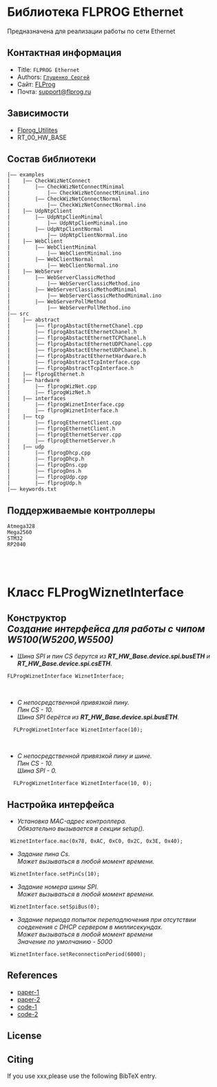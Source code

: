 Библиотека FLPROG Ethernet
===

Предназначена для реализации работы по сети Ethernet

## Контактная информация

- Title:  `FLPROG Ethernet`
- Authors: [`Глушенко Сергей`](@Totuin)
- Сайт: [FLProg](http://flprog.ru)
- Почта: [support@flprog.ru](mailto:support@flprog.ru)

## Зависимости

- [Flprog_Utilites](https://github.com/Totuin/Flprog_Utilites)
- RT_00_HW_BASE

## Состав библиотеки
```
|—— examples
|    |—— CheckWizNetConnect
|        |—— CheckWizNetConnectMinimal
|            |—— CheckWizNetConnectMinimal.ino
|        |—— CheckWizNetConnectNormal
|            |—— CheckWizNetConnectNormal.ino
|    |—— UdpNtpClient
|        |—— UdpNtpClienMinimal
|            |—— UdpNtpClienMinimal.ino
|        |—— UdpNtpClientNormal
|            |—— UdpNtpClientNormal.ino
|    |—— WebClient
|        |—— WebClientMinimal
|            |—— WebClientMinimal.ino
|        |—— WebClientNormal
|            |—— WebClientNormal.ino
|    |—— WebServer
|        |—— WebServerClassicMethod
|            |—— WebServerClassicMethod.ino
|        |—— WebServerClassicMethodMinimal
|            |—— WebServerClassicMethodMinimal.ino
|        |—— WebServerPollMethod
|            |—— WebServerPollMethod.ino
|—— src
|    |—— abstract
|        |—— flprogAbstactEthernetChanel.cpp
|        |—— flprogAbstactEthernetChanel.h
|        |—— flprogAbstactEthernetTCPChanel.h
|        |—— flprogAbstactEthernetUDPChanel.cpp
|        |—— flprogAbstactEthernetUDPChanel.h
|        |—— flprogAbstractEthernetHardware.h
|        |—— flprogAbstractTcpInterface.cpp
|        |—— flprogAbstractTcpInterface.h
|    |—— flprogEthernet.h
|    |—— hardware
|        |—— flprogWizNet.cpp
|        |—— flprogWizNet.h
|    |—— interfaces
|        |—— flprogWiznetInterface.cpp
|        |—— flprogWiznetInterface.h
|    |—— tcp
|        |—— flprogEthernetClient.cpp
|        |—— flprogEthernetClient.h
|        |—— flprogEthernetServer.cpp
|        |—— flprogEthernetServer.h
|    |—— udp
|        |—— flprogDhcp.cpp
|        |—— flprogDhcp.h
|        |—— flprogDns.cpp
|        |—— flprogDns.h
|        |—— flprogUdp.cpp
|        |—— flprogUdp.h
|—— keywords.txt
```



## Поддерживаемые контроллеры

  ```
  Atmega328
  Mega2560
  STM32
  RP2040
  ```

<br>
<br>

# Класс FLProgWiznetInterface

## __Конструктор__ <br> _Создание интерфейса для работы с чипом W5100(W5200,W5500)_

-   _Шина SPI и пин CS берутся из  __RT_HW_Base.device.spi.busETH__ и __RT_HW_Base.device.spi.csETH__._

 ```
 FLProgWiznetInterface WiznetInterface;
```
<br>

-   _С непосредственной привязкой  пину.<br> 
Пин CS - 10.<br> 
Шина SPI берётся из __RT_HW_Base.device.spi.busETH__._
```
  FLProgWiznetInterface WiznetInterface(10);
```
<br>

-   _С непосредственной привязкой  пину и шине. <br> 
Пин CS - 10.<br> 
Шина SPI - 0._
```
  FLProgWiznetInterface WiznetInterface(10, 0);
```

## __Настройка интерфейса__

-   _Установка MAC-адрес контроллера.<br> 
Обязательно вызывается в секции setup()._
```
 WiznetInterface.mac(0x78, 0xAC, 0xC0, 0x2C, 0x3E, 0x40);
```
-   _Задание пина Cs.<br> 
Может вызываться в любой момент времени._
```
 WiznetInterface.setPinCs(10);
```
-   _Задание номера шины SPI.<br> 
Может вызываться в любой момент времени._
```
 WiznetInterface.setSpiBus(0);
 ```

-   _Задание периода попыток переподлючения при отсутствии соеденения с DHCP сервером в миллисекундах.<br> 
Может вызываться в любой момент времени <br>
Значение по умолчанию - 5000_
```
 WiznetInterface.setReconnectionPeriod(6000);
 ```













## References

- [paper-1]()
- [paper-2]()
- [code-1](https://github.com)
- [code-2](https://github.com)
  
## License

## Citing

If you use xxx,please use the following BibTeX entry.

```
```
